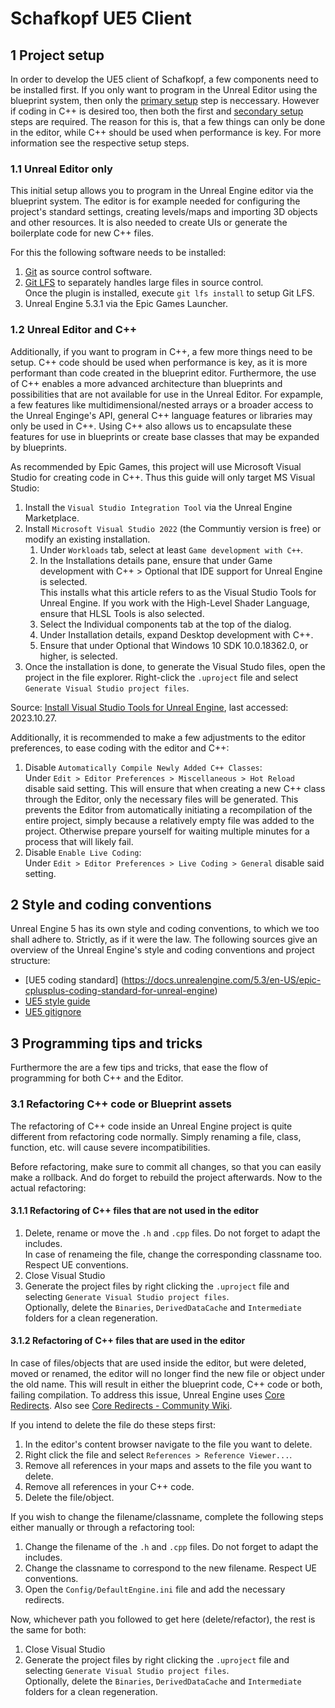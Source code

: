 # Schafkopf UE5 Client

## 1 Project setup

In order to develop the UE5 client of Schafkopf, a few components need to be installed first.
If you only want to program in the Unreal Editor using the blueprint system, then only the
[primary setup](#11-unreal-editor-only) step is neccessary. However if coding in C++ is desired
too, then both the first and [secondary setup](#12-unreal-editor-and-c) steps are required.
The reason for this is, that a few things can only be done in the editor, while C++ should be
used when performance is key. For more information see the respective setup steps.

### 1.1 Unreal Editor only

This initial setup allows you to program in the Unreal Engine editor via the blueprint system.
The editor is for example needed for configuring the project's standard settings, creating
levels/maps and importing 3D objects and other resources. It is also needed to create UIs or
generate the boilerplate code for new C++ files.

For this the following software needs to be installed:
1. [Git](https://git-scm.com/downloads) as source control software.
2. [Git LFS](https://git-lfs.com/) to separately handles large files in source control.\
	Once the plugin is installed, execute `git lfs install` to setup Git LFS.
3. Unreal Engine 5.3.1 via the Epic Games Launcher.

### 1.2 Unreal Editor and C++

Additionally, if you want to program in C++, a few more things need to be setup. C++ code should
be used when performance is key, as it is more performant than code created in the blueprint
editor. Furthermore, the use of C++ enables a more advanced architecture than blueprints and
possibilities that are not available for use in the Unreal Editor. For expample, a few features
like multidimensional/nested arrays or a broader access to the Unreal Enginge's API, general
C++ language features or libraries may only be used in C++. Using C++ also allows us to encapsulate
these features for use in blueprints or create base classes that may be expanded by blueprints.

As recommended by Epic Games, this project will use Microsoft Visual Studio for creating code in
C++. Thus this guide will only target MS Visual Studio:
1. Install the `Visual Studio Integration Tool` via the Unreal Engine Marketplace.
2. Install `Microsoft Visual Studio 2022` (the Communtiy version is free) or modify an existing
	installation.
	1. Under `Workloads` tab, select at least `Game development with C++`.
	2. In the Installations details pane, ensure that under Game development with C++ > Optional
	that IDE support for Unreal Engine is selected.\
	This installs what this article refers to as the Visual Studio Tools for Unreal Engine. If you
	work with the High-Level Shader Language, ensure that HLSL Tools is also selected.
	3. Select the Individual components tab at the top of the dialog.
	4. Under Installation details, expand Desktop development with C++.
	5. Ensure that under Optional that Windows 10 SDK 10.0.18362.0, or higher, is selected.
3. Once the installation is done, to generate the Visual Studo files, open the project in the
	file explorer. Right-click the `.uproject` file and select `Generate Visual Studio project files`.

Source: [Install Visual Studio Tools for Unreal Engine](https://learn.microsoft.com/en-us/visualstudio/gamedev/unreal/get-started/vs-tools-unreal-install), last accessed: 2023.10.27.

Additionally, it is recommended to make a few adjustments to the editor preferences, to ease
coding with the editor and C++:
1. Disable `Automatically Compile Newly Added C++ Classes`:\
	Under `Edit > Editor Preferences > Miscellaneous > Hot Reload` disable said setting.
	This will ensure that when creating a new C++ class through the Editor, only the
	necessary files will be generated. This prevents the Editor from automatically initiating
	a recompilation of the entire project, simply because a relatively empty file was added
	to the project. Otherwise prepare yourself for waiting multiple minutes for a process
	that will likely fail.
2. Disable `Enable Live Coding`:\
	Under `Edit > Editor Preferences > Live Coding > General` disable said setting.

## 2 Style and coding conventions

Unreal Engine 5 has its own style and coding conventions, to which we too shall adhere to.
Strictly, as if it were the law. The following sources give an overview of the Unreal Engine's
style and coding conventions and project structure:

- [UE5 coding standard] (https://docs.unrealengine.com/5.3/en-US/epic-cplusplus-coding-standard-for-unreal-engine)
- [UE5 style guide](https://github.com/Allar/ue5-style-guide)
- [UE5 gitignore](https://github.com/MOZGIII/ue5-gitignore)

## 3 Programming tips and tricks

Furthermore the are a few tips and tricks, that ease the flow of programming for both C++ and the
Editor.

### 3.1 Refactoring C++ code or Blueprint assets

The refactoring of C++ code inside an Unreal Engine project is quite different from refactoring code
normally. Simply renaming a file, class, function, etc. will cause severe incompatibilities.

Before refactoring, make sure to commit all changes, so that you can easily make a rollback. And do
forget to rebuild the project afterwards. Now to the actual refactoring:

#### 3.1.1 Refactoring of C++ files that are not used in the editor

1. Delete, rename or move the `.h` and `.cpp` files. Do not forget to adapt the includes.\
	In case of renameing the file, change the corresponding classname too. Respect UE conventions.
2. Close Visual Studio
3. Generate the project files by right clicking the `.uproject` file and selecting `Generate Visual Studio project files`.\
	Optionally, delete the `Binaries`, `DerivedDataCache` and `Intermediate` folders for a clean regeneration.

#### 3.1.2 Refactoring of C++ files that are used in the editor

In case of files/objects that are used inside the editor, but were deleted, moved or renamed, the
editor will no longer find the new file or object under the old name. This will result in either the
blueprint code, C++ code or both, failing compilation. To address this issue, Unreal Engine uses
[Core Redirects](https://docs.unrealengine.com/5.3/en-US/core-redirects-in-unreal-engine). Also see
[Core Redirects - Community Wiki](https://unrealcommunity.wiki/core-redirects/jwjn8ogt).

If you intend to delete the file do these steps first:
1. In the editor's content browser navigate to the file you want to delete.
2. Right click the file and select `References > Reference Viewer...`.
3. Remove all references in your maps and assets to the file you want to delete.
4. Remove all references in your C++ code.
5. Delete the file/object.

If you wish to change the filename/classname, complete the following steps either manually or through
a refactoring tool:
1. Change the filename of the `.h` and `.cpp` files. Do not forget to adapt the includes.
2. Change the classname to correspond to the new filename. Respect UE conventions.
3. Open the `Config/DefaultEngine.ini` file and add the necessary redirects.

Now, whichever path you followed to get here (delete/refactor), the rest is the same for both:
1. Close Visual Studio
2. Generate the project files by right clicking the `.uproject` file and selecting `Generate Visual Studio project files`.\
	Optionally, delete the `Binaries`, `DerivedDataCache` and `Intermediate` folders for a clean regeneration.
